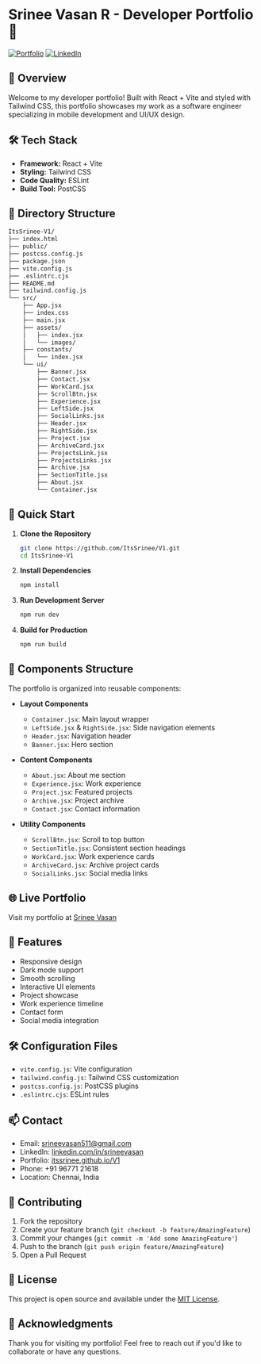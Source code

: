 # Srinee Vasan R - Developer Portfolio 🚀

[![Portfolio](https://img.shields.io/badge/Portfolio-Live%20Demo-success)](https://itssrinee.github.io/V1)
[![LinkedIn](https://img.shields.io/badge/LinkedIn-Connect-blue)](https://linkedin.com/in/srineevasan)

## 🎯 Overview

Welcome to my developer portfolio! Built with React + Vite and styled with Tailwind CSS, this portfolio showcases my work as a software engineer specializing in mobile development and UI/UX design.

## 🛠️ Tech Stack

- **Framework:** React + Vite
- **Styling:** Tailwind CSS
- **Code Quality:** ESLint
- **Build Tool:** PostCSS

## 📂 Directory Structure
```bash
ItsSrinee-V1/
├── index.html
├── public/
├── postcss.config.js
├── package.json
├── vite.config.js
├── .eslintrc.cjs
├── README.md
├── tailwind.config.js
└── src/
    ├── App.jsx
    ├── index.css
    ├── main.jsx
    ├── assets/
    │   ├── index.jsx
    │   └── images/
    ├── constants/
    │   └── index.jsx
    └── ui/
        ├── Banner.jsx
        ├── Contact.jsx
        ├── WorkCard.jsx
        ├── ScrollBtn.jsx
        ├── Experience.jsx
        ├── LeftSide.jsx
        ├── SocialLinks.jsx
        ├── Header.jsx
        ├── RightSide.jsx
        ├── Project.jsx
        ├── ArchiveCard.jsx
        ├── ProjectsLink.jsx
        ├── ProjectsLinks.jsx
        ├── Archive.jsx
        ├── SectionTitle.jsx
        ├── About.jsx
        └── Container.jsx
```

## 🚀 Quick Start

1. **Clone the Repository**
   ```bash
   git clone https://github.com/ItsSrinee/V1.git
   cd ItsSrinee-V1
   ```

2. **Install Dependencies**
   ```bash
   npm install
   ```

3. **Run Development Server**
   ```bash
   npm run dev
   ```

4. **Build for Production**
   ```bash
   npm run build
   ```

## 🎨 Components Structure

The portfolio is organized into reusable components:

- **Layout Components**
  - `Container.jsx`: Main layout wrapper
  - `LeftSide.jsx` & `RightSide.jsx`: Side navigation elements
  - `Header.jsx`: Navigation header
  - `Banner.jsx`: Hero section

- **Content Components**
  - `About.jsx`: About me section
  - `Experience.jsx`: Work experience
  - `Project.jsx`: Featured projects
  - `Archive.jsx`: Project archive
  - `Contact.jsx`: Contact information

- **Utility Components**
  - `ScrollBtn.jsx`: Scroll to top button
  - `SectionTitle.jsx`: Consistent section headings
  - `WorkCard.jsx`: Work experience cards
  - `ArchiveCard.jsx`: Archive project cards
  - `SocialLinks.jsx`: Social media links

## 🌐 Live Portfolio

Visit my portfolio at [Srinee Vasan](https://itssrinee.github.io/V1)

## 📱 Features

- Responsive design
- Dark mode support
- Smooth scrolling
- Interactive UI elements
- Project showcase
- Work experience timeline
- Contact form
- Social media integration

## 🛠️ Configuration Files

- `vite.config.js`: Vite configuration
- `tailwind.config.js`: Tailwind CSS customization
- `postcss.config.js`: PostCSS plugins
- `.eslintrc.cjs`: ESLint rules

## 📫 Contact

- Email: srineevasan511@gmail.com
- LinkedIn: [linkedin.com/in/srineevasan](https://linkedin.com/in/srineevasan)
- Portfolio: [itssrinee.github.io/V1](https://itssrinee.github.io/V1)
- Phone: +91 96771 21618
- Location: Chennai, India

## 🤝 Contributing

1. Fork the repository
2. Create your feature branch (`git checkout -b feature/AmazingFeature`)
3. Commit your changes (`git commit -m 'Add some AmazingFeature'`)
4. Push to the branch (`git push origin feature/AmazingFeature`)
5. Open a Pull Request

## 📄 License

This project is open source and available under the [MIT License](LICENSE).

## 🙏 Acknowledgments

Thank you for visiting my portfolio! Feel free to reach out if you'd like to collaborate or have any questions.